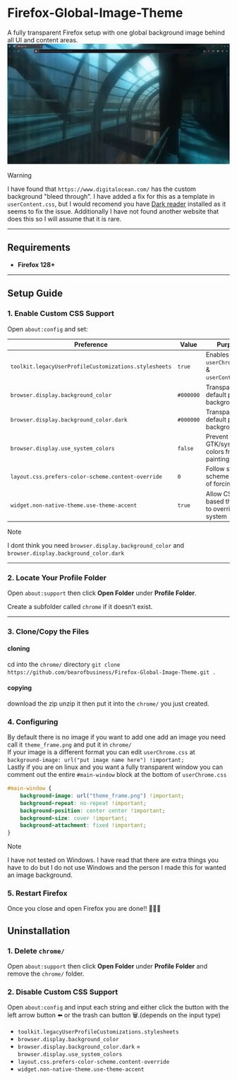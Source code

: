 # Firefox-Global-Image-Theme
A fully transparent Firefox setup with one global background image behind all UI and content areas. \
![image](image-for-markdown/image.png)
> [!WARNING]  
> I have found that `https://www.digitalocean.com/` has the custom background "bleed through".
>  I have added a fix for this as a template in `userContent.css`, but I would recomend you have [Dark reader](https://addons.mozilla.org/en-US/firefox/addon/darkreader/) installed as it seems to fix the issue.
> Additionally I have not found another website that does this so I will assume that it is rare.
---
## Requirements
- **Firefox 128+**

---
## Setup Guide
### 1. Enable Custom CSS Support
Open `about:config` and set:

| Preference | Value | Purpose |
|------------|-------|----------|
| `toolkit.legacyUserProfileCustomizations.stylesheets` | `true` | Enables `userChrome.css` & `userContent.css` |
| `browser.display.background_color` | `#000000` | Transparent default page background |
| `browser.display.background_color.dark` | `#000000` | Transparent default page background |
| `browser.display.use_system_colors` | `false` | Prevent GTK/system colors from painting |
| `layout.css.prefers-color-scheme.content-override` | `0` | Follow system scheme instead of forcing dark |
| `widget.non-native-theme.use-theme-accent` | `true` | Allow CSS-based themes to override system |
> [!NOTE]  
> I dont think you need `browser.display.background_color` and `browser.display.background_color.dark`
---

### 2. Locate Your Profile Folder

Open `about:support` then click **Open Folder** under **Profile Folder**.

Create a subfolder called `chrome` if it doesn’t exist.

---

### 3. Clone/Copy the Files
#### cloning
cd into the `chrome/` directory
`git clone https://github.com/bearofbusiness/Firefox-Global-Image-Theme.git .`
#### copying
download the zip unzip it then put it into the `chrome/` you just created.

### 4. Configuring
By default there is no image if you want to add one add an image you need call it `theme_frame.png` and put it in `chrome/` \
If your image is a different format you can edit `userChrome.css` at `background-image: url("put image name here") !important;` \
Lastly if you are on linux and you want a fully transparent window you can comment out the entire `#main-window` block at the bottom of `userChrome.css`
```css
#main-window {
    background-image: url("theme_frame.png") !important;
    background-repeat: no-repeat !important;
    background-position: center center !important;
    background-size: cover !important;
    background-attachment: fixed !important;
}
```
> [!NOTE]  
> I have not tested on Windows. I have read that there are extra things you have to do but I do not use Windows and the person I made this for wanted an image background.

### 5. Restart Firefox
Once you close and open Firefox you are done!! 🎉🥳🎉

## Uninstallation
### 1. Delete `chrome/`
Open `about:support` then click **Open Folder** under **Profile Folder** and remove the `chrome/` folder.
### 2. Disable Custom CSS Support
Open `about:config` and input each string and either click the button with the left arrow button ⬅️ or the trash can button 🗑️.(depends on the input type)
- `toolkit.legacyUserProfileCustomizations.stylesheets`
- `browser.display.background_color`
- `browser.display.background_color.dark`
= `browser.display.use_system_colors`
- `layout.css.prefers-color-scheme.content-override`
- `widget.non-native-theme.use-theme-accent`


